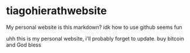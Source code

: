 # tiagohierathwebsite
My personal website
is this markdown? idk how to use github
seems fun

uhh this is my personal website, i'll probably forget to update. 
buy bitcoin and God bless
